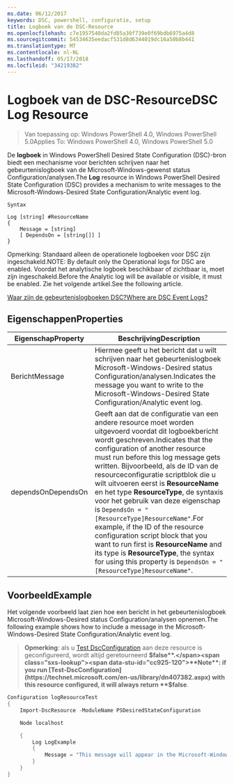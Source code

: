 ```yaml
---
ms.date: 06/12/2017
keywords: DSC, powershell, configuratie, setup
title: Logboek van de DSC-Resource
ms.openlocfilehash: c7e1957540da2fd85a30f739e0f69bdb6975a4d8
ms.sourcegitcommit: 54534635eedacf531d8d6344019dc16a50b8b441
ms.translationtype: MT
ms.contentlocale: nl-NL
ms.lasthandoff: 05/17/2018
ms.locfileid: "34219382"
---
```

# <a name="dsc-log-resource"></a><span data-ttu-id="cc925-103">Logboek van de DSC-Resource</span><span class="sxs-lookup"><span data-stu-id="cc925-103">DSC Log Resource</span></span>

> <span data-ttu-id="cc925-104">Van toepassing op: Windows PowerShell 4.0, Windows PowerShell 5.0</span><span class="sxs-lookup"><span data-stu-id="cc925-104">Applies To: Windows PowerShell 4.0, Windows PowerShell 5.0</span></span>

<span data-ttu-id="cc925-105">De __logboek__ in Windows PowerShell Desired State Configuration (DSC)-bron biedt een mechanisme voor berichten schrijven naar het gebeurtenislogboek van de Microsoft-Windows-gewenst status Configuration/analysen.</span><span class="sxs-lookup"><span data-stu-id="cc925-105">The __Log__ resource in Windows PowerShell Desired State Configuration (DSC) provides a mechanism to write messages to the Microsoft-Windows-Desired State Configuration/Analytic event log.</span></span>

```
Syntax

Log [string] #ResourceName
{
    Message = [string]
    [ DependsOn = [string[]] ]
}
```

<span data-ttu-id="cc925-106">Opmerking: Standaard alleen de operationele logboeken voor DSC zijn ingeschakeld.</span><span class="sxs-lookup"><span data-stu-id="cc925-106">NOTE: By default only the Operational logs for DSC are enabled.</span></span>
<span data-ttu-id="cc925-107">Voordat het analytische logboek beschikbaar of zichtbaar is, moet zijn ingeschakeld.</span><span class="sxs-lookup"><span data-stu-id="cc925-107">Before the Analytic log will be available or visible, it must be enabled.</span></span>
<span data-ttu-id="cc925-108">Zie het volgende artikel.</span><span class="sxs-lookup"><span data-stu-id="cc925-108">See the following article.</span></span>

[<span data-ttu-id="cc925-109">Waar zijn de gebeurtenislogboeken DSC?</span><span class="sxs-lookup"><span data-stu-id="cc925-109">Where are DSC Event Logs?</span></span>](https://msdn.microsoft.com/en-us/powershell/dsc/troubleshooting#where-are-dsc-event-logs)

## <a name="properties"></a><span data-ttu-id="cc925-110">Eigenschappen</span><span class="sxs-lookup"><span data-stu-id="cc925-110">Properties</span></span>
|  <span data-ttu-id="cc925-111">Eigenschap</span><span class="sxs-lookup"><span data-stu-id="cc925-111">Property</span></span>  |  <span data-ttu-id="cc925-112">Beschrijving</span><span class="sxs-lookup"><span data-stu-id="cc925-112">Description</span></span>   |
|---|---|
| <span data-ttu-id="cc925-113">Bericht</span><span class="sxs-lookup"><span data-stu-id="cc925-113">Message</span></span>| <span data-ttu-id="cc925-114">Hiermee geeft u het bericht dat u wilt schrijven naar het gebeurtenislogboek Microsoft-Windows-Desired status Configuration/analysen.</span><span class="sxs-lookup"><span data-stu-id="cc925-114">Indicates the message you want to write to the Microsoft-Windows-Desired State Configuration/Analytic event log.</span></span>|
| <span data-ttu-id="cc925-115">dependsOn</span><span class="sxs-lookup"><span data-stu-id="cc925-115">DependsOn</span></span> | <span data-ttu-id="cc925-116">Geeft aan dat de configuratie van een andere resource moet worden uitgevoerd voordat dit logboekbericht wordt geschreven.</span><span class="sxs-lookup"><span data-stu-id="cc925-116">Indicates that the configuration of another resource must run before this log message gets written.</span></span> <span data-ttu-id="cc925-117">Bijvoorbeeld, als de ID van de resourceconfiguratie scriptblok die u wilt uitvoeren eerst is __ResourceName__ en het type __ResourceType__, de syntaxis voor het gebruik van deze eigenschap is `DependsOn = "[ResourceType]ResourceName"`.</span><span class="sxs-lookup"><span data-stu-id="cc925-117">For example, if the ID of the resource configuration script block that you want to run first is __ResourceName__ and its type is __ResourceType__, the syntax for using this property is `DependsOn = "[ResourceType]ResourceName"`.</span></span>|

## <a name="example"></a><span data-ttu-id="cc925-118">Voorbeeld</span><span class="sxs-lookup"><span data-stu-id="cc925-118">Example</span></span>

<span data-ttu-id="cc925-119">Het volgende voorbeeld laat zien hoe een bericht in het gebeurtenislogboek Microsoft-Windows-Desired status Configuration/analysen opnemen.</span><span class="sxs-lookup"><span data-stu-id="cc925-119">The following example shows how to include a message in the Microsoft-Windows-Desired State Configuration/Analytic event log.</span></span>

> <span data-ttu-id="cc925-120">**Opmerking**: als u [Test DscConfiguration](https://technet.microsoft.com/en-us/library/dn407382.aspx) aan deze resource is geconfigureerd, wordt altijd geretourneerd **$false**.</span><span class="sxs-lookup"><span data-stu-id="cc925-120">**Note**: if you run [Test-DscConfiguration](https://technet.microsoft.com/en-us/library/dn407382.aspx) with this resource configured, it will always return **$false**.</span></span>

```powershell
Configuration logResourceTest
{
    Import-DscResource -ModuleName PSDesiredStateConfiguration

    Node localhost

    {
        Log LogExample
        {
            Message = "This message will appear in the Microsoft-Windows-Desired State Configuration/Analytic event log."
        }
    }
}
```